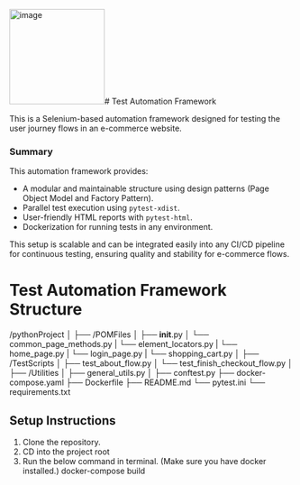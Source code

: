 <img width="169" alt="image" src="https://github.com/user-attachments/assets/ee6d1d3a-ebbc-46d0-af0c-fefa2dc77762"># Test Automation Framework

This is a Selenium-based automation framework designed for testing the user journey flows in an e-commerce website.

### **Summary**

This automation framework provides:
- A modular and maintainable structure using design patterns (Page Object Model and Factory Pattern).
- Parallel test execution using `pytest-xdist`.
- User-friendly HTML reports with `pytest-html`.
- Dockerization for running tests in any environment.

This setup is scalable and can be integrated easily into any CI/CD pipeline for continuous testing, ensuring quality and stability for e-commerce flows.

# Test Automation Framework Structure
/pythonProject
│
├── /POMFiles
│   ├── __init__.py
│   └── common_page_methods.py
|   └── element_locators.py
|   └── home_page.py
|   └── login_page.py
|   └── shopping_cart.py
│
├── /TestScripts
│   ├── test_about_flow.py
│   └── test_finish_checkout_flow.py
│
├── /Utilities
│   ├── general_utils.py
│
├── conftest.py
├── docker-compose.yaml
├── Dockerfile
├── README.md
└── pytest.ini
└── requirements.txt


## Setup Instructions

1. Clone the repository.
2. CD into the project root 
3. Run the below command in terminal. (Make sure you have docker installed.)
     docker-compose build
